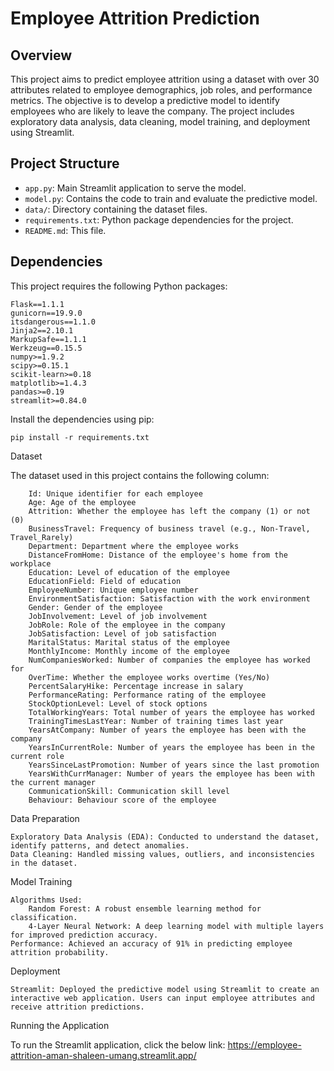 # Employee Attrition Prediction

## Overview

This project aims to predict employee attrition using a dataset with over 30 attributes related to employee demographics, job roles, and performance metrics. The objective is to develop a predictive model to identify employees who are likely to leave the company. The project includes exploratory data analysis, data cleaning, model training, and deployment using Streamlit.

## Project Structure

- `app.py`: Main Streamlit application to serve the model.
- `model.py`: Contains the code to train and evaluate the predictive model.
- `data/`: Directory containing the dataset files.
- `requirements.txt`: Python package dependencies for the project.
- `README.md`: This file.

## Dependencies

This project requires the following Python packages:

```plaintext
Flask==1.1.1
gunicorn==19.9.0
itsdangerous==1.1.0
Jinja2==2.10.1
MarkupSafe==1.1.1
Werkzeug==0.15.5
numpy>=1.9.2
scipy>=0.15.1
scikit-learn>=0.18
matplotlib>=1.4.3
pandas>=0.19
streamlit>=0.84.0
```
Install the dependencies using pip:
```
pip install -r requirements.txt
```
Dataset

The dataset used in this project contains the following column:
```
    Id: Unique identifier for each employee
    Age: Age of the employee
    Attrition: Whether the employee has left the company (1) or not (0)
    BusinessTravel: Frequency of business travel (e.g., Non-Travel, Travel_Rarely)
    Department: Department where the employee works
    DistanceFromHome: Distance of the employee's home from the workplace
    Education: Level of education of the employee
    EducationField: Field of education
    EmployeeNumber: Unique employee number
    EnvironmentSatisfaction: Satisfaction with the work environment
    Gender: Gender of the employee
    JobInvolvement: Level of job involvement
    JobRole: Role of the employee in the company
    JobSatisfaction: Level of job satisfaction
    MaritalStatus: Marital status of the employee
    MonthlyIncome: Monthly income of the employee
    NumCompaniesWorked: Number of companies the employee has worked for
    OverTime: Whether the employee works overtime (Yes/No)
    PercentSalaryHike: Percentage increase in salary
    PerformanceRating: Performance rating of the employee
    StockOptionLevel: Level of stock options
    TotalWorkingYears: Total number of years the employee has worked
    TrainingTimesLastYear: Number of training times last year
    YearsAtCompany: Number of years the employee has been with the company
    YearsInCurrentRole: Number of years the employee has been in the current role
    YearsSinceLastPromotion: Number of years since the last promotion
    YearsWithCurrManager: Number of years the employee has been with the current manager
    CommunicationSkill: Communication skill level
    Behaviour: Behaviour score of the employee
```
Data Preparation

    Exploratory Data Analysis (EDA): Conducted to understand the dataset, identify patterns, and detect anomalies.
    Data Cleaning: Handled missing values, outliers, and inconsistencies in the dataset.

Model Training

    Algorithms Used:
        Random Forest: A robust ensemble learning method for classification.
        4-Layer Neural Network: A deep learning model with multiple layers for improved prediction accuracy.
    Performance: Achieved an accuracy of 91% in predicting employee attrition probability.

Deployment

    Streamlit: Deployed the predictive model using Streamlit to create an interactive web application. Users can input employee attributes and receive attrition predictions.

Running the Application

To run the Streamlit application, click the below link:
https://employee-attrition-aman-shaleen-umang.streamlit.app/
